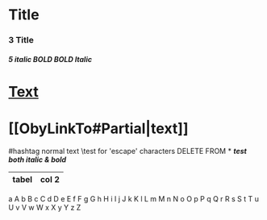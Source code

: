 # Title
### 3 Title
##### 5 _italic_ **BOLD** __BOLD__ *Italic* 
# [Text](NormalLinkTo#Partial)
# [[ObyLinkTo#Partial|text]]
#hashtag normal text
\\test for \'escape\' characters
DELETE FROM *
**_test both italic & bold_** 

| tabel | col 2|
| --- | --- |

a A
b B
c C
d D
e E
f F
g G
h H
i I
j J
k K
l L
m M
n N
o O
p P
q Q
r R
s S
t T
u U
v V
w W 
x X 
y Y 
z Z
